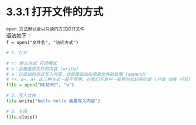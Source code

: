# 3.3.1 打开文件的方式

`open 方法默认会以只读的方式打开文件`<br />语法如下：<br />`f = open("文件名", "访问方式")`

```python
# 1、打开

# r: 默认方式 只读模式
# w：会覆盖原文件的内容 (write)
# a：以追加的方式写入内容，也就是追加在原来文件的后面 (append)
# r+、w+、a+ 这三种方式一般不常用，在我们开发中一般用的比较多的是 (只读 或者 只写) 的方式来操作文件
file = open("README", "w")

# 2、写入文件
file.write("hello hello 我要写入内容")

# 3、关闭
file.close()
```

